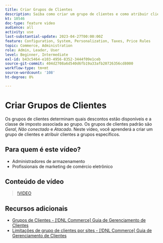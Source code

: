 ```yaml
---
title: Criar Grupos de Clientes
description: Saiba como criar um grupo de clientes e como atribuir clientes a grupos específicos, que determinam os descontos disponíveis e a classe de imposto associada.
kt: 10546
doc-type: feature video
audience: all
activity: use
last-substantial-update: 2023-04-27T00:00:00Z
feature: Configuration, System, Personalization, Taxes, Price Rules
topic: Commerce, Administration
role: Admin, Leader, User
level: Beginner, Intermediate
exl-id: b43c5464-e103-4956-8352-3444f09e1ceb
source-git-commit: 404d2708a6d540d6fb19a33afb20726356cd8000
workflow-type: tm+mt
source-wordcount: '108'
ht-degree: 0%

---
```


# Criar Grupos de Clientes

Os grupos de clientes determinam quais descontos estão disponíveis e a classe de imposto associada ao grupo. Os grupos de clientes padrão são _Geral_, _Não conectado_ e _Atacado_. Neste vídeo, você aprenderá a criar um grupo de clientes e atribuir clientes a grupos específicos.

## Para quem é este vídeo?

- Administradores de armazenamento
- Profissionais de marketing de comércio eletrônico

## Conteúdo de vídeo

>[!VIDEO](https://video.tv.adobe.com/v/3411964?quality=12&learn=on&captions=por_br)

## Recursos adicionais

- [Grupos de Clientes - [!DNL Commerce] Guia de Gerenciamento de Clientes](https://experienceleague.adobe.com/docs/commerce-admin/customers/customers-menu/customer-groups.html?lang=pt-BR)
- [Limitações de grupo de clientes por sites - [!DNL Commerce] Guia de Gerenciamento de Clientes](https://developer.adobe.com/commerce/php/development/components/indexing/optimization/#customer-group-limitations-by-websites)
